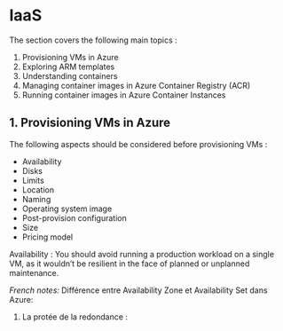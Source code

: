 # IaaS

The section covers the following main topics :

1. Provisioning VMs in Azure
2. Exploring ARM templates
3. Understanding containers
4. Managing container images in Azure Container Registry (ACR)
5. Running container images in Azure Container Instances

## 1. Provisioning VMs in Azure

The following aspects should be considered before provisioning VMs :
- Availability
- Disks
- Limits
- Location
- Naming 
- Operating system image
- Post-provision configuration
- Size
- Pricing model

Availability
: You should avoid running a production workload on a single VM, as it wouldn’t be resilient in the face of planned or unplanned maintenance.

*French notes:*
Différence entre Availability Zone et Availability Set dans Azure:

1. La protée de la redondance :

